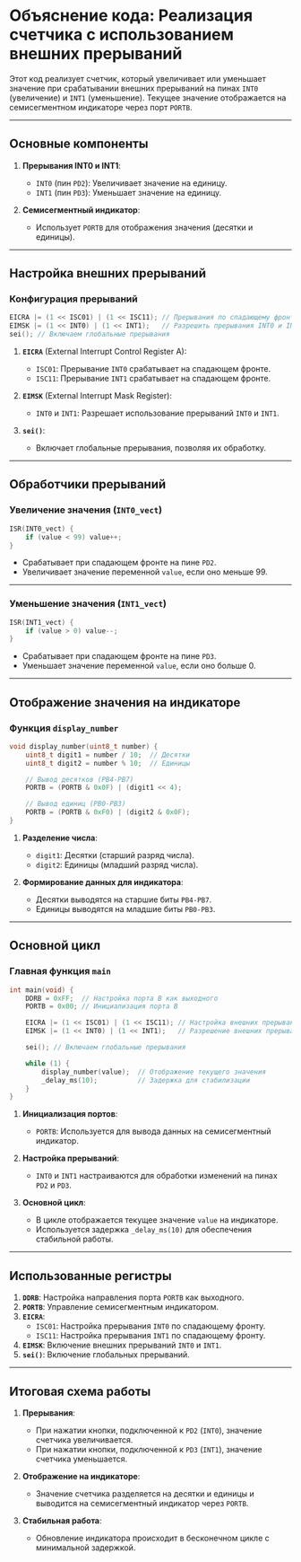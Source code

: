 # Объяснение кода: Реализация счетчика с использованием внешних прерываний

Этот код реализует счетчик, который увеличивает или уменьшает значение при срабатывании внешних прерываний на пинах `INT0` (увеличение) и `INT1` (уменьшение). Текущее значение отображается на семисегментном индикаторе через порт `PORTB`.

---

## Основные компоненты

1. **Прерывания INT0 и INT1**:
    - `INT0` (пин `PD2`): Увеличивает значение на единицу.
    - `INT1` (пин `PD3`): Уменьшает значение на единицу.

2. **Семисегментный индикатор**:
    - Использует `PORTB` для отображения значения (десятки и единицы).

---

## Настройка внешних прерываний

### Конфигурация прерываний

```c
EICRA |= (1 << ISC01) | (1 << ISC11); // Прерывания по спадающему фронту
EIMSK |= (1 << INT0) | (1 << INT1);   // Разрешить прерывания INT0 и INT1
sei(); // Включаем глобальные прерывания
```

1. **`EICRA`** (External Interrupt Control Register A):
    - `ISC01`: Прерывание `INT0` срабатывает на спадающем фронте.
    - `ISC11`: Прерывание `INT1` срабатывает на спадающем фронте.

2. **`EIMSK`** (External Interrupt Mask Register):
    - `INT0` и `INT1`: Разрешает использование прерываний `INT0` и `INT1`.

3. **`sei()`**:
    - Включает глобальные прерывания, позволяя их обработку.

---

## Обработчики прерываний

### Увеличение значения (`INT0_vect`)

```c
ISR(INT0_vect) {
    if (value < 99) value++;
}
```

- Срабатывает при спадающем фронте на пине `PD2`.
- Увеличивает значение переменной `value`, если оно меньше 99.

---

### Уменьшение значения (`INT1_vect`)

```c
ISR(INT1_vect) {
    if (value > 0) value--;
}
```

- Срабатывает при спадающем фронте на пине `PD3`.
- Уменьшает значение переменной `value`, если оно больше 0.

---

## Отображение значения на индикаторе

### Функция `display_number`

```c
void display_number(uint8_t number) {
    uint8_t digit1 = number / 10;  // Десятки
    uint8_t digit2 = number % 10;  // Единицы

    // Вывод десятков (PB4-PB7)
    PORTB = (PORTB & 0x0F) | (digit1 << 4);

    // Вывод единиц (PB0-PB3)
    PORTB = (PORTB & 0xF0) | (digit2 & 0x0F);
}
```

1. **Разделение числа**:
    - `digit1`: Десятки (старший разряд числа).
    - `digit2`: Единицы (младший разряд числа).

2. **Формирование данных для индикатора**:
    - Десятки выводятся на старшие биты `PB4-PB7`.
    - Единицы выводятся на младшие биты `PB0-PB3`.

---

## Основной цикл

### Главная функция `main`

```c
int main(void) {
    DDRB = 0xFF;  // Настройка порта B как выходного
    PORTB = 0x00; // Инициализация порта B

    EICRA |= (1 << ISC01) | (1 << ISC11); // Настройка внешних прерываний
    EIMSK |= (1 << INT0) | (1 << INT1);   // Разрешение внешних прерываний

    sei(); // Включаем глобальные прерывания

    while (1) {
        display_number(value);  // Отображение текущего значения
        _delay_ms(10);          // Задержка для стабилизации
    }
}
```

1. **Инициализация портов**:
    - `PORTB`: Используется для вывода данных на семисегментный индикатор.

2. **Настройка прерываний**:
    - `INT0` и `INT1` настраиваются для обработки изменений на пинах `PD2` и `PD3`.

3. **Основной цикл**:
    - В цикле отображается текущее значение `value` на индикаторе.
    - Используется задержка `_delay_ms(10)` для обеспечения стабильной работы.

---

## Использованные регистры

1. **`DDRB`**: Настройка направления порта `PORTB` как выходного.
2. **`PORTB`**: Управление семисегментным индикатором.
3. **`EICRA`**:
    - `ISC01`: Настройка прерывания `INT0` по спадающему фронту.
    - `ISC11`: Настройка прерывания `INT1` по спадающему фронту.
4. **`EIMSK`**: Включение внешних прерываний `INT0` и `INT1`.
5. **`sei()`**: Включение глобальных прерываний.

---

## Итоговая схема работы

1. **Прерывания**:
    - При нажатии кнопки, подключенной к `PD2` (`INT0`), значение счетчика увеличивается.
    - При нажатии кнопки, подключенной к `PD3` (`INT1`), значение счетчика уменьшается.

2. **Отображение на индикаторе**:
    - Значение счетчика разделяется на десятки и единицы и выводится на семисегментный индикатор через `PORTB`.

3. **Стабильная работа**:
    - Обновление индикатора происходит в бесконечном цикле с минимальной задержкой.